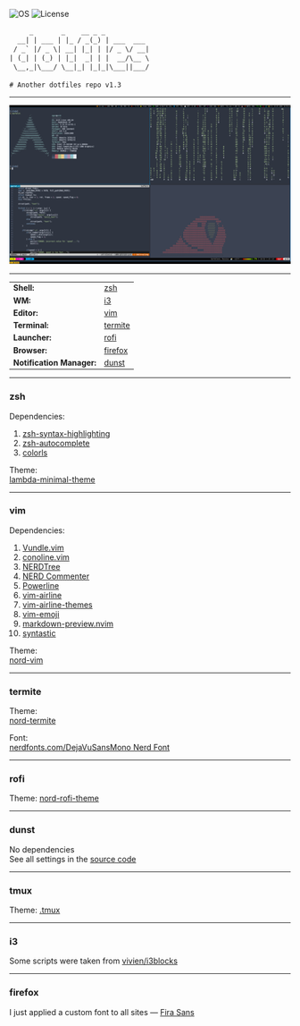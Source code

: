 ![OS](https://img.shields.io/badge/OS-Arch-%231793D1?style=flat-square&logo=arch-linux)
![License](https://img.shields.io/github/license/endygamedev/dotfiles?style=flat-square)
```
     _       _    __ _ _           
  __| | ___ | |_ / _(_) | ___  ___ 
 / _` |/ _ \| __| |_| | |/ _ \/ __|
| (_| | (_) | |_|  _| | |  __/\__ \
 \__,_|\___/ \__|_| |_|_|\___||___/

# Another dotfiles repo v1.3
```

---

![Screenshot](./assets/screenshot.png)

---

|                           |                                                       |
|---------------------------|-------------------------------------------------------|
| **Shell:**                | [zsh](https://github.com/ohmyzsh/ohmyzsh)             |
| **WM:**                   | [i3](https://github.com/i3/i3)                        |
| **Editor:**               | [vim](https://github.com/vim/vim)                     |
| **Terminal:**             | [termite](https://github.com/thestinger/termite)      |
| **Launcher:**             | [rofi](https://github.com/davatorium/rofi)            |
| **Browser:**              | [firefox](https://www.mozilla.org/en-US/firefox/new/) |
| **Notification Manager:** | [dunst](https://github.com/dunst-project/dunst)       |

---

### zsh
Dependencies:
1. [zsh-syntax-highlighting](https://github.com/zsh-users/zsh-syntax-highlighting)
1. [zsh-autocomplete](https://github.com/marlonrichert/zsh-autocomplete)
1. [colorls](https://github.com/athityakumar/colorls)

Theme:  
[lambda-minimal-theme](https://github.com/sohnryang/lambda-minimal-theme)

---

### vim
Dependencies:
1. [Vundle.vim](https://github.com/VundleVim/Vundle.vim)
1. [conoline.vim](https://github.com/miyakogi/conoline.vim)
1. [NERDTree](https://github.com/preservim/nerdtree)
1. [NERD Commenter](https://github.com/preservim/nerdcommenter)
1. [Powerline](https://github.com/powerline/powerline)
1. [vim-airline](https://github.com/vim-airline/vim-airline)
1. [vim-airline-themes](https://github.com/vim-airline/vim-airline-themes)
1. [vim-emoji](https://github.com/junegunn/vim-emoji)
1. [markdown-preview.nvim](https://github.com/iamcco/markdown-preview.nvim)
1. [syntastic](https://github.com/vim-syntastic/syntastic)

Theme:  
[nord-vim](https://github.com/arcticicestudio/nord-vim)

---

### termite
Theme:  
[nord-termite](https://github.com/arcticicestudio/nord-termite)

Font:  
[nerdfonts.com/DejaVuSansMono Nerd Font](https://www.nerdfonts.com/font-downloads)

---

### rofi
Theme:
[nord-rofi-theme](https://github.com/undiabler/nord-rofi-theme)

---

### dunst
No dependencies  
See all settings in the [source code](./src/dunst/dunstrc)

---

### tmux
Theme:
[.tmux](https://github.com/gpakosz/.tmux)

---

### i3
Some scripts were taken from [vivien/i3blocks](https://github.com/vivien/i3blocks)

---

### firefox
I just applied a custom font to all sites — [Fira Sans](https://fonts.google.com/specimen/Fira+Sans)
